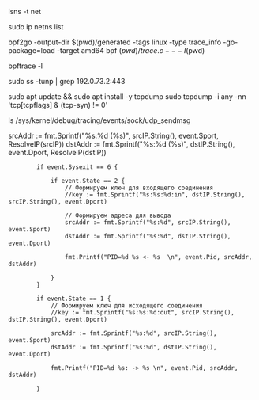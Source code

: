 lsns -t net


sudo ip netns list


bpf2go -output-dir $(pwd)/generated -tags linux -type trace_info -go-package=load -target amd64 bpf $(pwd)/trace.c -- -I$(pwd)

bpftrace -l

sudo ss -tunp | grep 192.0.73.2:443


sudo apt update && sudo apt install -y tcpdump
sudo tcpdump -i any -nn 'tcp[tcpflags] & (tcp-syn) != 0'

ls /sys/kernel/debug/tracing/events/sock/udp_sendmsg


srcAddr := fmt.Sprintf("%s:%d (%s)", srcIP.String(), event.Sport, ResolveIP(srcIP))
dstAddr := fmt.Sprintf("%s:%d (%s)", dstIP.String(), event.Dport, ResolveIP(dstIP))



			if event.Sysexit == 6 {

				if event.State == 2 {
					// Формируем ключ для входящего соединения
					//key := fmt.Sprintf("%s:%s:%d:in", dstIP.String(), srcIP.String(), event.Dport)

					// Формируем адреса для вывода
					srcAddr := fmt.Sprintf("%s:%d", srcIP.String(), event.Sport)
					dstAddr := fmt.Sprintf("%s:%d", dstIP.String(), event.Dport)

					fmt.Printf("PID=%d %s <- %s  \n", event.Pid, srcAddr, dstAddr)

				}
			}

			if event.State == 1 {
				// Формируем ключ для исходящего соединения
				//key := fmt.Sprintf("%s:%s:%d:out", srcIP.String(), dstIP.String(), event.Dport)

				srcAddr := fmt.Sprintf("%s:%d", srcIP.String(), event.Sport)
				dstAddr := fmt.Sprintf("%s:%d", dstIP.String(), event.Dport)

				fmt.Printf("PID=%d %s: -> %s \n", event.Pid, srcAddr, dstAddr)

			}











